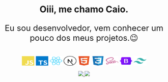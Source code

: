 <h1 align="center"> Oiii, me chamo Caio.</h1>
<p align="center" style="font-size: 1.6rem">Eu sou desenvolvedor, vem conhecer um pouco dos meus projetos.😉</p>

<div style="display: inline_block" align="center"><br>
  <img align="center" alt="Caio-Js" height="30" width="40" src="https://raw.githubusercontent.com/devicons/devicon/master/icons/javascript/javascript-plain.svg">
  <img align="center" alt="Caio-Ts" height="30" width="40" src="https://raw.githubusercontent.com/devicons/devicon/master/icons/typescript/typescript-plain.svg">
  <img align="center" alt="Caio-React" height="30" width="40" src="https://raw.githubusercontent.com/devicons/devicon/master/icons/react/react-original.svg">
  <img align="center" alt="Caio-React" height="30" width="40" src="https://raw.githubusercontent.com/devicons/devicon/master/icons/nextjs/nextjs-line.svg">
  <img align="center" alt="Caio-HTML" height="30" width="40" src="https://raw.githubusercontent.com/devicons/devicon/master/icons/html5/html5-original.svg">
  <img align="center" alt="Caio-CSS" height="30" width="40" src="https://raw.githubusercontent.com/devicons/devicon/master/icons/css3/css3-original.svg">
  <img align="center" alt="Caio-Python" height="30" width="40" src="https://raw.githubusercontent.com/devicons/devicon/master/icons/sass/sass-original.svg">
  <img align="center" alt="Caio-Csharp" height="30" width="40" src="https://raw.githubusercontent.com/devicons/devicon/master/icons/bootstrap/bootstrap-original.svg">
  <img align="center" alt="Caio-Csharp" height="30" width="40" src="https://raw.githubusercontent.com/devicons/devicon/master/icons/tailwindcss/tailwindcss-plain.svg">
</div>
&nbsp;
<div align="center">
  <a href="https://github.com/CaioFaraleski">
  <img height="180em" src="https://github-readme-stats.vercel.app/api?username=CaioFaraleski&show_icons=true&theme=dark&include_all_commits=true&count_private=true"/>
  <img height="180em" src="https://github-readme-stats.vercel.app/api/top-langs/?username=CaioFaraleski&theme=dark&layout=compact"/>
</div> 





